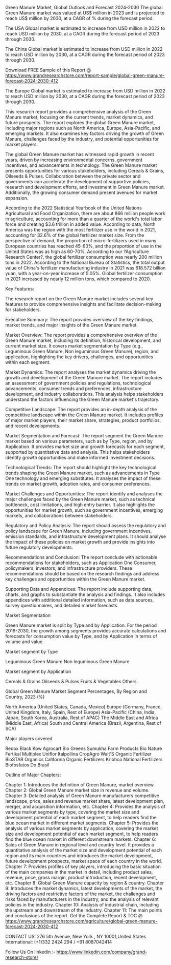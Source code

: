 Green Manure Market, Global Outlook and Forecast 2024-2030
The global Green Manure market was valued at US$ million in 2023 and is projected to reach US$ million by 2030, at a CAGR of % during the forecast period.

The USA Global market is estimated to increase from USD million in 2022 to reach USD million by 2030, at a CAGR during the forecast period of 2023 through 2030.

The China Global market is estimated to increase from USD million in 2022 to reach USD million by 2030, at a CAGR during the forecast period of 2023 through 2030.

Download FREE Sample of this Report @ https://www.grandresearchstore.com/report-sample/global-green-manure-forecast-2024-2030-412

The Europe Global market is estimated to increase from USD million in 2022 to reach USD million by 2030, at a CAGR during the forecast period of 2023 through 2030.

This research report provides a comprehensive analysis of the Green Manure market, focusing on the current trends, market dynamics, and future prospects. The report explores the global Green Manure market, including major regions such as North America, Europe, Asia-Pacific, and emerging markets. It also examines key factors driving the growth of Green Manure, challenges faced by the industry, and potential opportunities for market players.

The global Green Manure market has witnessed rapid growth in recent years, driven by increasing environmental concerns, government incentives, and advancements in technology. The Green Manure market presents opportunities for various stakeholders, including Cereals & Grains, Oilseeds & Pulses. Collaboration between the private sector and governments can accelerate the development of supportive policies, research and development efforts, and investment in Green Manure market. Additionally, the growing consumer demand present avenues for market expansion.

According to the 2022 Statistical Yearbook of the United Nations Agricultural and Food Organization, there are about 866 million people work in agriculture, accounting for more than a quarter of the world's total labor force and creating $3.6 trillion in added value. According to data, North America was the region with the most fertilizer use in the world in 2021, accounting for 32.6% of the global fertilizer market size. From the perspective of demand, the proportion of micro-fertilizers used in many European countries has reached 45-60%, and the proportion of use in the United States was as high as 60-70%. According to our ?Agriculture Research Center?, the global fertilizer consumption was nearly 200 million tons in 2022. According to the National Bureau of Statistics, the total output value of China's fertilizer manufacturing industry in 2021 was 618.572 billion yuan, with a year-on-year increase of 5.05%. Global fertilizer consumption in 2021 increased by nearly 12 million tons, which compared to 2020.

Key Features:

The research report on the Green Manure market includes several key features to provide comprehensive insights and facilitate decision-making for stakeholders.

Executive Summary: The report provides overview of the key findings, market trends, and major insights of the Green Manure market.

Market Overview: The report provides a comprehensive overview of the Green Manure market, including its definition, historical development, and current market size. It covers market segmentation by Type (e.g., Leguminous Green Manure, Non leguminous Green Manure), region, and application, highlighting the key drivers, challenges, and opportunities within each segment.

Market Dynamics: The report analyses the market dynamics driving the growth and development of the Green Manure market. The report includes an assessment of government policies and regulations, technological advancements, consumer trends and preferences, infrastructure development, and industry collaborations. This analysis helps stakeholders understand the factors influencing the Green Manure market's trajectory.

Competitive Landscape: The report provides an in-depth analysis of the competitive landscape within the Green Manure market. It includes profiles of major market players, their market share, strategies, product portfolios, and recent developments.

Market Segmentation and Forecast: The report segment the Green Manure market based on various parameters, such as by Type, region, and by Application. It provides market size and growth forecasts for each segment, supported by quantitative data and analysis. This helps stakeholders identify growth opportunities and make informed investment decisions.

Technological Trends: The report should highlight the key technological trends shaping the Green Manure market, such as advancements in Type One technology and emerging substitutes. It analyses the impact of these trends on market growth, adoption rates, and consumer preferences.

Market Challenges and Opportunities: The report identify and analyses the major challenges faced by the Green Manure market, such as technical bottleneck, cost limitations, and high entry barrier. It also highlights the opportunities for market growth, such as government incentives, emerging markets, and collaborations between stakeholders.

Regulatory and Policy Analysis: The report should assess the regulatory and policy landscape for Green Manure, including government incentives, emission standards, and infrastructure development plans. It should analyse the impact of these policies on market growth and provide insights into future regulatory developments.

Recommendations and Conclusion: The report conclude with actionable recommendations for stakeholders, such as Application One Consumer, policymakers, investors, and infrastructure providers. These recommendations should be based on the research findings and address key challenges and opportunities within the Green Manure market.

Supporting Data and Appendices: The report include supporting data, charts, and graphs to substantiate the analysis and findings. It also includes appendices with additional detailed information, such as data sources, survey questionnaires, and detailed market forecasts.

Market Segmentation

Green Manure market is split by Type and by Application. For the period 2019-2030, the growth among segments provides accurate calculations and forecasts for consumption value by Type, and by Application in terms of volume and value.

Market segment by Type

Leguminous Green Manure
Non leguminous Green Manure

Market segment by Application

Cereals & Grains
Oilseeds & Pulses
Fruits & Vegetables
Others

Global Green Manure Market Segment Percentages, By Region and Country, 2023 (%)

North America (United States, Canada, Mexico)
Europe (Germany, France, United Kingdom, Italy, Spain, Rest of Europe)
Asia-Pacific (China, India, Japan, South Korea, Australia, Rest of APAC)
The Middle East and Africa (Middle East, Africa)
South and Central America (Brazil, Argentina, Rest of SCA)

Major players covered

Redox
Black Kow
Agrocart
Bio Greens
Sumukha Farm Products
Bio Nature
Fertikal
Multiplex
Uniflor
Italpollina
CropAgro
Walt'S Organic Fertilizer
BioSTAR Organics
California Organic Fertilizers
Kribhco
National Fertilizers
Biofosfatos Do Brasil

Outline of Major Chapters:

Chapter 1: Introduces the definition of Green Manure, market overview.
Chapter 2: Global Green Manure market size in revenue and volume.
Chapter 3: Detailed analysis of Green Manure manufacturers competitive landscape, price, sales and revenue market share, latest development plan, merger, and acquisition information, etc.
Chapter 4: Provides the analysis of various market segments by type, covering the market size and development potential of each market segment, to help readers find the blue ocean market in different market segments.
Chapter 5: Provides the analysis of various market segments by application, covering the market size and development potential of each market segment, to help readers find the blue ocean market in different downstream markets.
Chapter 6: Sales of Green Manure in regional level and country level. It provides a quantitative analysis of the market size and development potential of each region and its main countries and introduces the market development, future development prospects, market space of each country in the world.
Chapter 7: Provides profiles of key players, introducing the basic situation of the main companies in the market in detail, including product sales, revenue, price, gross margin, product introduction, recent development, etc.
Chapter 8: Global Green Manure capacity by region & country.
Chapter 9: Introduces the market dynamics, latest developments of the market, the driving factors and restrictive factors of the market, the challenges and risks faced by manufacturers in the industry, and the analysis of relevant policies in the industry.
Chapter 10: Analysis of industrial chain, including the upstream and downstream of the industry.
Chapter 11: The main points and conclusions of the report.
Get the Complete Report & TOC @ https://www.grandresearchstore.com/agriculture/global-green-manure-forecast-2024-2030-412

CONTACT US:
276 5th Avenue, New York , NY 10001,United States
International: (+1)332 2424 294 / +91 8087042414

Follow Us On linkedin :- https://www.linkedin.com/company/grand-research-store/
